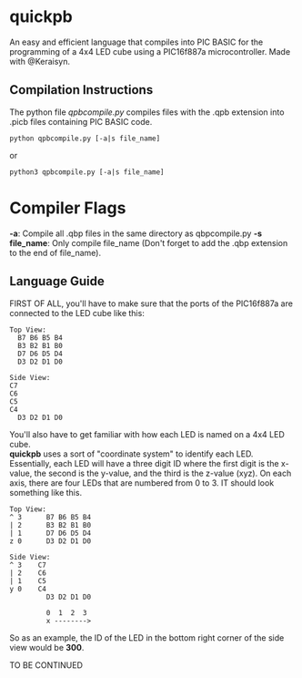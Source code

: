 # quickpb
An easy and efficient language that compiles into PIC BASIC for the programming of a 4x4 LED cube using a PIC16f887a microcontroller. Made with @Keraisyn.

## Compilation Instructions
The python file *qpbcompile.py* compiles files with the .qpb extension into .picb files containing PIC BASIC code.

    python qpbcompile.py [-a|s file_name]
    
or

    python3 qpbcompile.py [-a|s file_name]
 
# Compiler Flags
**-a**: Compile all .qbp files in the same directory as qbpcompile.py
**-s file_name**: Only compile file_name (Don't forget to add the .qbp extension to the end of file_name).

## Language Guide
FIRST OF ALL, you'll have to make sure that the ports of the PIC16f887a are connected to the LED cube like this:
    
    Top View:
      B7 B6 B5 B4
      B3 B2 B1 B0
      D7 D6 D5 D4
      D3 D2 D1 D0
    
    Side View:
    C7
    C6
    C5
    C4
      D3 D2 D1 D0

You'll also have to get familiar with how each LED is named on a 4x4 LED cube. \
**quickpb** uses a sort of "coordinate system" to identify each LED. Essentially, each LED will have a three digit ID where the first digit is the x-value, the second is the y-value, and the third is the z-value (xyz). On each axis, there are four LEDs that are numbered from 0 to 3. IT should look something like this.

    Top View:
    ^ 3      B7 B6 B5 B4
    | 2      B3 B2 B1 B0
    | 1      D7 D6 D5 D4
    z 0      D3 D2 D1 D0
    
    Side View:
    ^ 3    C7
    | 2    C6
    | 1    C5
    y 0    C4
             D3 D2 D1 D0
             
             0  1  2  3
             x -------->

So as an example, the ID of the LED in the bottom right corner of the side view would be **300**.

TO BE CONTINUED
